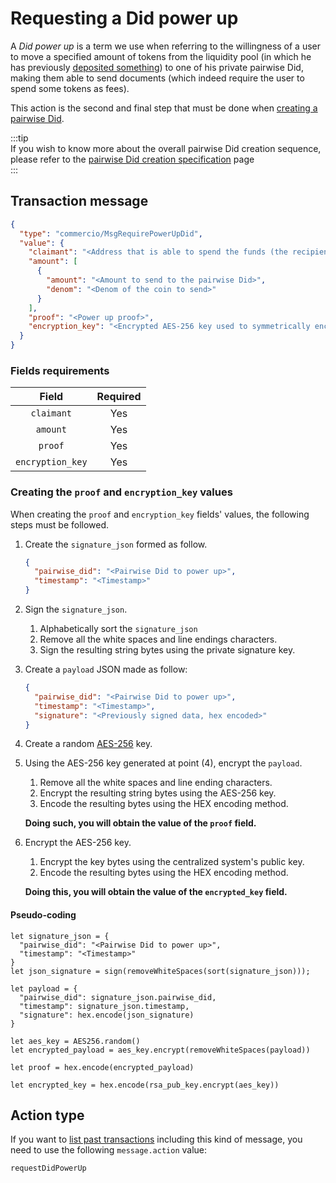 # Requesting a Did power up
A *Did power up* is a term we use when referring to the willingness of a user to move a specified amount of tokens 
from the liquidity pool (in which he has previously [deposited something](./request-did-deposit.md)) to one of his
private pairwise Did, making them able to send documents (which indeed require the user to spend some tokens as fees).  
  
This action is the second and final step that must be done when [creating a pairwise Did](../creating-pairwise-did.md).  

:::tip  
If you wish to know more about the overall pairwise Did creation sequence, please refer to the
[pairwise Did creation specification](../creating-pairwise-did.md) page  
:::    

## Transaction message
```json
{
  "type": "commercio/MsgRequirePowerUpDid",
  "value": {
    "claimant": "<Address that is able to spend the funds (the recipient used during the deposit procedure)>",
    "amount": [
      {
        "amount": "<Amount to send to the pairwise Did>",
        "denom": "<Denom of the coin to send>"
      }
    ],
    "proof": "<Power up proof>",
    "encryption_key": "<Encrypted AES-256 key used to symmetrically encrypt the proof, hex encoded>"
  }
}
```

### Fields requirements
| Field | Required |
| :---: | :------: |
| `claimant` | Yes |
| `amount` | Yes |
| `proof` | Yes | 
| `encryption_key` | Yes | 


### Creating the `proof` and `encryption_key` values
When creating the `proof` and `encryption_key` fields' values, the following steps must be followed. 

1. Create the `signature_json` formed as follow.  
   ```json
   {
     "pairwise_did": "<Pairwise Did to power up>",
     "timestamp": "<Timestamp>"
   }
   ```
   
2. Sign the `signature_json`. 
   1. Alphabetically sort the `signature_json`
   2. Remove all the white spaces and line endings characters. 
   3. Sign the resulting string bytes using the private signature key. 
   
3. Create a `payload` JSON made as follow:
   ```json
   {
     "pairwise_did": "<Pairwise Did to power up>",
     "timestamp": "<Timestamp>",
     "signature": "<Previously signed data, hex encoded>"
   }
   ```
   
4. Create a random [AES-256](https://en.wikipedia.org/wiki/Advanced_Encryption_Standard) key.

5. Using the AES-256 key generated at point (4), encrypt the `payload`.
   1. Remove all the white spaces and line ending characters. 
   2. Encrypt the resulting string bytes using the AES-256 key.
   3. Encode the resulting bytes using the HEX encoding method.  
   
   **Doing such, you will obtain the value of the `proof` field.**
   
6. Encrypt the AES-256 key.
   1. Encrypt the key bytes using the centralized system's public key.
   2. Encode the resulting bytes using the HEX encoding method. 

   **Doing this, you will obtain the value of the `encrypted_key` field.**
   

#### Pseudo-coding
```
let signature_json = {
  "pairwise_did": "<Pairwise Did to power up>",
  "timestamp": "<Timestamp>"
}
let json_signature = sign(removeWhiteSpaces(sort(signature_json)));

let payload = {
  "pairwise_did": signature_json.pairwise_did,
  "timestamp": signature_json.timestamp,
  "signature": hex.encode(json_signature)
}

let aes_key = AES256.random()
let encrypted_payload = aes_key.encrypt(removeWhiteSpaces(payload))

let proof = hex.encode(encrypted_payload)

let encrypted_key = hex.encode(rsa_pub_key.encrypt(aes_key)) 
```

## Action type
If you want to [list past transactions](../../../developers/listing-transactions.md) including this kind of message,
you need to use the following `message.action` value: 

```
requestDidPowerUp
```